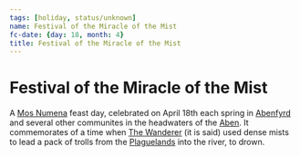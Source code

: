 ```yaml
---
tags: [holiday, status/unknown]
name: Festival of the Miracle of the Mist
fc-date: {day: 18, month: 4}
title: Festival of the Miracle of the Mist
---
```


# Festival of the Miracle of the Mist

A [Mos Numena](<../../cosmology/religions/mos-numena/mos-numena.md>) feast day, celebrated on April 18th each spring in [Abenfyrd](<../../gazetteer/greater-sembara/tyrwingha/abenfyrd.md>) and several other communites in the headwaters of the [Aben](<../../gazetteer/greater-sembara/rivers/aben-watershed/aben.md>). It commemorates of a time when [The Wanderer](<../../cosmology/gods/incorporeal-gods/mos-numena/the-wanderer.md>) (it is said) used dense mists to lead a pack of trolls from the [Plaguelands](<../../gazetteer/istaros-watershed/plaguelands.md>) into the river, to drown. 

